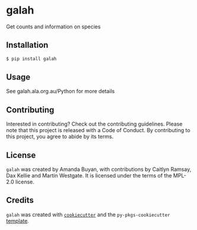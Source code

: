 # galah

Get counts and information on species

## Installation

```bash
$ pip install galah
```

## Usage

See galah.ala.org.au/Python for more details

## Contributing

Interested in contributing? Check out the contributing guidelines. Please note that this project is released with a Code of Conduct. By contributing to this project, you agree to abide by its terms.

## License

`galah` was created by Amanda Buyan, with contributions by Caitlyn Ramsay, Dax Kellie and Martin Westgate. It is licensed under the terms of the MPL-2.0 license.

## Credits

`galah` was created with [`cookiecutter`](https://cookiecutter.readthedocs.io/en/latest/) and the `py-pkgs-cookiecutter` [template](https://github.com/py-pkgs/py-pkgs-cookiecutter).
